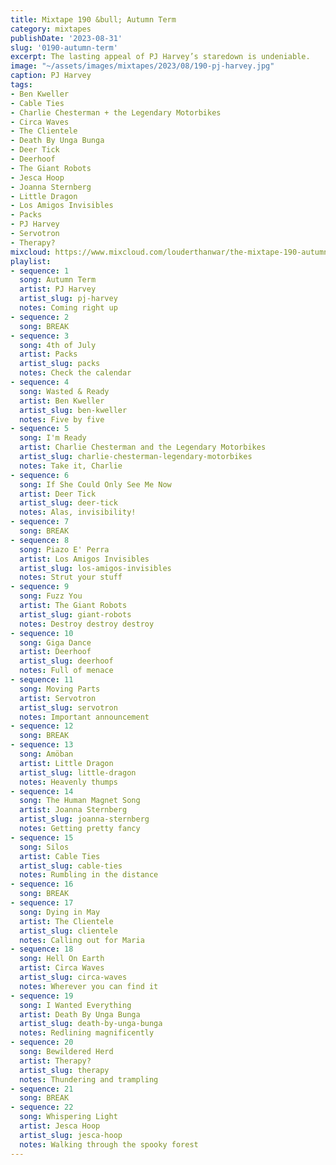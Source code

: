 ```yaml
---
title: Mixtape 190 &bull; Autumn Term
category: mixtapes
publishDate: '2023-08-31'
slug: '0190-autumn-term'
excerpt: The lasting appeal of PJ Harvey’s staredown is undeniable.
image: "~/assets/images/mixtapes/2023/08/190-pj-harvey.jpg"
caption: PJ Harvey
tags:
- Ben Kweller
- Cable Ties
- Charlie Chesterman + the Legendary Motorbikes
- Circa Waves
- The Clientele
- Death By Unga Bunga
- Deer Tick
- Deerhoof
- The Giant Robots
- Jesca Hoop
- Joanna Sternberg
- Little Dragon
- Los Amigos Invisibles
- Packs
- PJ Harvey
- Servotron
- Therapy?
mixcloud: https://www.mixcloud.com/louderthanwar/the-mixtape-190-autumn-term-2023-08-31/
playlist:
- sequence: 1
  song: Autumn Term
  artist: PJ Harvey
  artist_slug: pj-harvey
  notes: Coming right up
- sequence: 2
  song: BREAK
- sequence: 3
  song: 4th of July
  artist: Packs
  artist_slug: packs
  notes: Check the calendar
- sequence: 4
  song: Wasted & Ready
  artist: Ben Kweller
  artist_slug: ben-kweller
  notes: Five by five
- sequence: 5
  song: I'm Ready
  artist: Charlie Chesterman and the Legendary Motorbikes
  artist_slug: charlie-chesterman-legendary-motorbikes
  notes: Take it, Charlie
- sequence: 6
  song: If She Could Only See Me Now
  artist: Deer Tick
  artist_slug: deer-tick
  notes: Alas, invisibility!
- sequence: 7
  song: BREAK
- sequence: 8
  song: Piazo E' Perra
  artist: Los Amigos Invisibles
  artist_slug: los-amigos-invisibles
  notes: Strut your stuff
- sequence: 9
  song: Fuzz You
  artist: The Giant Robots
  artist_slug: giant-robots
  notes: Destroy destroy destroy
- sequence: 10
  song: Giga Dance
  artist: Deerhoof
  artist_slug: deerhoof
  notes: Full of menace
- sequence: 11
  song: Moving Parts
  artist: Servotron
  artist_slug: servotron
  notes: Important announcement
- sequence: 12
  song: BREAK
- sequence: 13
  song: Amöban
  artist: Little Dragon
  artist_slug: little-dragon
  notes: Heavenly thumps
- sequence: 14
  song: The Human Magnet Song
  artist: Joanna Sternberg
  artist_slug: joanna-sternberg
  notes: Getting pretty fancy
- sequence: 15
  song: Silos
  artist: Cable Ties
  artist_slug: cable-ties
  notes: Rumbling in the distance
- sequence: 16
  song: BREAK
- sequence: 17
  song: Dying in May
  artist: The Clientele
  artist_slug: clientele
  notes: Calling out for Maria
- sequence: 18
  song: Hell On Earth
  artist: Circa Waves
  artist_slug: circa-waves
  notes: Wherever you can find it
- sequence: 19
  song: I Wanted Everything
  artist: Death By Unga Bunga
  artist_slug: death-by-unga-bunga
  notes: Redlining magnificently
- sequence: 20
  song: Bewildered Herd
  artist: Therapy?
  artist_slug: therapy
  notes: Thundering and trampling
- sequence: 21
  song: BREAK
- sequence: 22
  song: Whispering Light
  artist: Jesca Hoop
  artist_slug: jesca-hoop
  notes: Walking through the spooky forest
---
```


